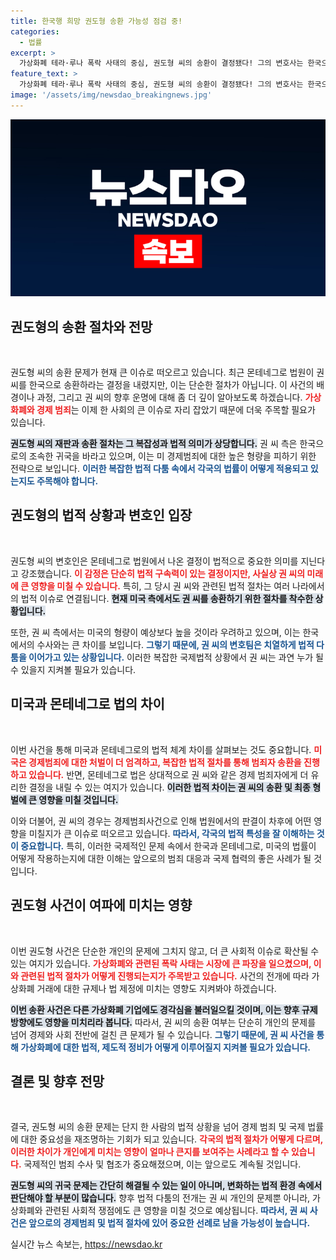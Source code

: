 ```yaml
---
title: 한국행 희망 권도형 송환 가능성 점검 중!
categories:
  - 법률
excerpt: >
  가상화폐 테라·루나 폭락 사태의 중심, 권도형 씨의 송환이 결정됐다! 그의 변호사는 한국으로의 귀국을 희망하며 이번 판결의 법적 의미를 강조했다. 과연 권 씨는 한국에서의 법적 싸움에서 승리할 수 있을까?
feature_text: >
  가상화폐 테라·루나 폭락 사태의 중심, 권도형 씨의 송환이 결정됐다! 그의 변호사는 한국으로의 귀국을 희망하며 이번 판결의 법적 의미를 강조했다. 과연 권 씨는 한국에서의 법적 싸움에서 승리할 수 있을까?
image: '/assets/img/newsdao_breakingnews.jpg'
---
```


<p><img src="/assets/img/newsdao_breakingnews.jpg" alt="bookingtag 속보" /></p>

<h2 data-ke-size="size26">권도형의 송환 절차와 전망</h2>

<p data-ke-size="size16">&nbsp;</p>

<p>권도형 씨의 송환 문제가 현재 큰 이슈로 떠오르고 있습니다. 최근 몬테네그로 법원이 권 씨를 한국으로 송환하라는 결정을 내렸지만, 이는 단순한 절차가 아닙니다. 이 사건의 배경이나 과정, 그리고 권 씨의 향후 운명에 대해 좀 더 깊이 알아보도록 하겠습니다. <b><span style="color: #ee2323;">가상화폐와 경제 범죄</span></b>는 이제 한 사회의 큰 이슈로 자리 잡았기 때문에 더욱 주목할 필요가 있습니다. </p>

<p><b><span style="background-color: #21538527;">권도형 씨의 재판과 송환 절차는 그 복잡성과 법적 의미가 상당합니다.</span></b> 권 씨 측은 한국으로의 조속한 귀국을 바라고 있으며, 이는 미 경제범죄에 대한 높은 형량을 피하기 위한 전략으로 보입니다. <b><span style="color: #1a5490;">이러한 복잡한 법적 다툼 속에서 각국의 법률이 어떻게 적용되고 있는지도 주목해야 합니다.</span></b></p>

<h2 data-ke-size="size26">권도형의 법적 상황과 변호인 입장</h2>

<p data-ke-size="size16">&nbsp;</p>

<p>권도형 씨의 변호인은 몬테네그로 법원에서 나온 결정이 법적으로 중요한 의미를 지닌다고 강조했습니다. <b><span style="color: #ee2323;">이 감정은 단순히 법적 구속력이 있는 결정이지만, 사실상 권 씨의 미래에 큰 영향을 미칠 수 있습니다.</span></b> 특히, 그 당시 권 씨와 관련된 법적 절차는 여러 나라에서의 법적 이슈로 연결됩니다. <b><span style="background-color: #21538527;">현재 미국 측에서도 권 씨를 송환하기 위한 절차를 착수한 상황입니다.</span></b></p>

<p>또한, 권 씨 측에서는 미국의 형량이 예상보다 높을 것이라 우려하고 있으며, 이는 한국에서의 수사와는 큰 차이를 보입니다. <b><span style="color: #1a5490;">그렇기 때문에, 권 씨의 변호팀은 치열하게 법적 다툼을 이어가고 있는 상황입니다.</span></b> 이러한 복잡한 국제법적 상황에서 권 씨는 과연 누가 될 수 있을지 지켜볼 필요가 있습니다.</p>

<h2 data-ke-size="size26">미국과 몬테네그로 법의 차이</h2>

<p data-ke-size="size16">&nbsp;</p>

<p>이번 사건을 통해 미국과 몬테네그로의 법적 체계 차이를 살펴보는 것도 중요합니다. <b><span style="color: #ee2323;">미국은 경제범죄에 대한 처벌이 더 엄격하고, 복잡한 법적 절차를 통해 범죄자 송환을 진행하고 있습니다.</span></b> 반면, 몬테네그로 법은 상대적으로 권 씨와 같은 경제 범죄자에게 더 유리한 결정을 내릴 수 있는 여지가 있습니다. <b><span style="background-color: #21538527;">이러한 법적 차이는 권 씨의 송환 및 최종 형벌에 큰 영향을 미칠 것입니다.</span></b></p>

<p>이와 더불어, 권 씨의 경우는 경제범죄사건으로 인해 법원에서의 판결이 차후에 어떤 영향을 미칠지가 큰 이슈로 떠오르고 있습니다. <b><span style="color: #1a5490;">따라서, 각국의 법적 특성을 잘 이해하는 것이 중요합니다.</span></b> 특히, 이러한 국제적인 문제 속에서 한국과 몬테네그로, 미국의 법률이 어떻게 작용하는지에 대한 이해는 앞으로의 범죄 대응과 국제 협력의 좋은 사례가 될 것입니다.</p>

<h2 data-ke-size="size26">권도형 사건이 여파에 미치는 영향</h2>

<p data-ke-size="size16">&nbsp;</p>

<p>이번 권도형 사건은 단순한 개인의 문제에 그치지 않고, 더 큰 사회적 이슈로 확산될 수 있는 여지가 있습니다. <b><span style="color: #ee2323;">가상화폐와 관련된 폭락 사태는 시장에 큰 파장을 일으켰으며, 이와 관련된 법적 절차가 어떻게 진행되는지가 주목받고 있습니다.</span></b> 사건의 전개에 따라 가상화폐 거래에 대한 규제나 법 제정에 미치는 영향도 지켜봐야 하겠습니다. </p>

<p><b><span style="background-color: #21538527;">이번 송환 사건은 다른 가상화폐 기업에도 경각심을 불러일으킬 것이며, 이는 향후 규제 방향에도 영향을 미치리라 봅니다.</span></b> 따라서, 권 씨의 송환 여부는 단순히 개인의 문제를 넘어 경제와 사회 전반에 걸친 큰 문제가 될 수 있습니다. <b><span style="color: #1a5490;">그렇기 때문에, 권 씨 사건을 통해 가상화폐에 대한 법적, 제도적 정비가 어떻게 이루어질지 지켜볼 필요가 있습니다.</span></b></p>

<h2 data-ke-size="size26">결론 및 향후 전망</h2>

<p data-ke-size="size16">&nbsp;</p>

<p>결국, 권도형 씨의 송환 문제는 단지 한 사람의 법적 상황을 넘어 경제 범죄 및 국제 법률에 대한 중요성을 재조명하는 기회가 되고 있습니다. <b><span style="color: #ee2323;">각국의 법적 절차가 어떻게 다르며, 이러한 차이가 개인에게 미치는 영향이 얼마나 큰지를 보여주는 사례라고 할 수 있습니다.</span></b> 국제적인 범죄 수사 및 협조가 중요해졌으며, 이는 앞으로도 계속될 것입니다. </p>

<p><b><span style="background-color: #21538527;">권도형 씨의 귀국 문제는 간단히 해결될 수 있는 일이 아니며, 변화하는 법적 환경 속에서 판단해야 할 부분이 많습니다.</span></b> 향후 법적 다툼의 전개는 권 씨 개인의 문제뿐 아니라, 가상화폐와 관련된 사회적 쟁점에도 큰 영향을 미칠 것으로 예상됩니다. <b><span style="color: #1a5490;">따라서, 권 씨 사건은 앞으로의 경제범죄 및 법적 절차에 있어 중요한 선례로 남을 가능성이 높습니다.</span></b> </p>

<p data-ke-size="size16"></p>
실시간 뉴스 속보는, <a href="https://newsdao.kr" rel="dofollow">https://newsdao.kr</a>


